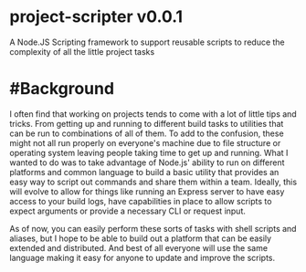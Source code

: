 project-scripter v0.0.1
================

A Node.JS Scripting framework to support reusable scripts to reduce the complexity of all the 
little project tasks

#Background
================

I often find that working on projects tends to come with a lot of little tips and tricks. 
From getting up and running to different build tasks to utilities that can be run to combinations
of all of them. To add to the confusion, these might not all run properly on everyone's 
machine due to file structure or operating system leaving people taking time to get up and 
running. What I wanted to do was to take advantage of Node.js' ability to run on different platforms 
and common language to build a basic utility that provides an easy way to script out commands and 
share them within a team. Ideally, this will evolve to allow for things like running an Express 
server to have easy access to your build logs, have capabilities in place to allow scripts to 
expect arguments or provide a necessary CLI or request input. 

As of now, you can easily perform these sorts of tasks with shell scripts and aliases, 
but I hope to be able to build out a platform that can be easily extended and distributed. And 
best of all everyone will use the same language making it easy for anyone to update and improve the
scripts.